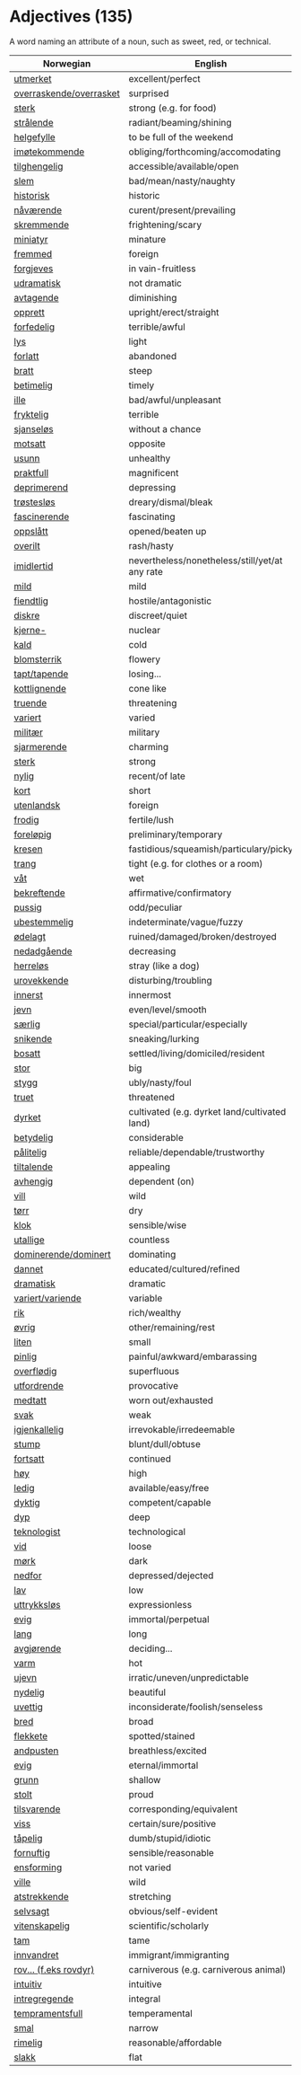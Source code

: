 # Adjectives (135)

A word naming an attribute of a noun, such as sweet, red, or technical.

| Norwegian | English |
| --- | --- |
| [utmerket](https://www.ordnett.no/search?language=no&phrase=utmerket) | excellent/perfect |
| [overraskende/overrasket](https://www.ordnett.no/search?language=no&phrase=overraskende/overrasket) | surprised |
| [sterk](https://www.ordnett.no/search?language=no&phrase=sterk) | strong (e.g. for food) |
| [strålende](https://www.ordnett.no/search?language=no&phrase=strålende) | radiant/beaming/shining |
| [helgefylle](https://www.ordnett.no/search?language=no&phrase=helgefylle) | to be full of the weekend |
| [imøtekommende](https://www.ordnett.no/search?language=no&phrase=imøtekommende) | obliging/forthcoming/accomodating |
| [tilghengelig](https://www.ordnett.no/search?language=no&phrase=tilghengelig) | accessible/available/open |
| [slem](https://www.ordnett.no/search?language=no&phrase=slem) | bad/mean/nasty/naughty |
| [historisk](https://www.ordnett.no/search?language=no&phrase=historisk) | historic |
| [nåværende](https://www.ordnett.no/search?language=no&phrase=nåværende) | curent/present/prevailing |
| [skremmende](https://www.ordnett.no/search?language=no&phrase=skremmende) | frightening/scary |
| [miniatyr](https://www.ordnett.no/search?language=no&phrase=miniatyr) | minature |
| [fremmed](https://www.ordnett.no/search?language=no&phrase=fremmed) | foreign |
| [forgjeves](https://www.ordnett.no/search?language=no&phrase=forgjeves) | in vain-fruitless |
| [udramatisk](https://www.ordnett.no/search?language=no&phrase=udramatisk) | not dramatic |
| [avtagende](https://www.ordnett.no/search?language=no&phrase=avtagende) | diminishing |
| [opprett](https://www.ordnett.no/search?language=no&phrase=opprett) | upright/erect/straight |
| [forfedelig](https://www.ordnett.no/search?language=no&phrase=forfedelig) | terrible/awful |
| [lys](https://www.ordnett.no/search?language=no&phrase=lys) | light |
| [forlatt](https://www.ordnett.no/search?language=no&phrase=forlatt) | abandoned |
| [bratt](https://www.ordnett.no/search?language=no&phrase=bratt) | steep |
| [betimelig](https://www.ordnett.no/search?language=no&phrase=betimelig) | timely |
| [ille](https://www.ordnett.no/search?language=no&phrase=ille) | bad/awful/unpleasant |
| [fryktelig](https://www.ordnett.no/search?language=no&phrase=fryktelig) | terrible |
| [sjanseløs](https://www.ordnett.no/search?language=no&phrase=sjanseløs) | without a chance |
| [motsatt](https://www.ordnett.no/search?language=no&phrase=motsatt) | opposite |
| [usunn](https://www.ordnett.no/search?language=no&phrase=usunn) | unhealthy |
| [praktfull](https://www.ordnett.no/search?language=no&phrase=praktfull) | magnificent |
| [deprimerend](https://www.ordnett.no/search?language=no&phrase=deprimerend) | depressing |
| [trøstesløs](https://www.ordnett.no/search?language=no&phrase=trøstesløs) | dreary/dismal/bleak |
| [fascinerende](https://www.ordnett.no/search?language=no&phrase=fascinerende) | fascinating |
| [oppslått](https://www.ordnett.no/search?language=no&phrase=oppslått) | opened/beaten up |
| [overilt](https://www.ordnett.no/search?language=no&phrase=overilt) | rash/hasty |
| [imidlertid](https://www.ordnett.no/search?language=no&phrase=imidlertid) | nevertheless/nonetheless/still/yet/at any rate |
| [mild](https://www.ordnett.no/search?language=no&phrase=mild) | mild |
| [fiendtlig](https://www.ordnett.no/search?language=no&phrase=fiendtlig) | hostile/antagonistic |
| [diskre](https://www.ordnett.no/search?language=no&phrase=diskre) | discreet/quiet |
| [kjerne-](https://www.ordnett.no/search?language=no&phrase=kjerne-) | nuclear |
| [kald](https://www.ordnett.no/search?language=no&phrase=kald) | cold |
| [blomsterrik](https://www.ordnett.no/search?language=no&phrase=blomsterrik) | flowery |
| [tapt/tapende](https://www.ordnett.no/search?language=no&phrase=tapt/tapende) | losing... |
| [kottlignende](https://www.ordnett.no/search?language=no&phrase=kottlignende) | cone like |
| [truende](https://www.ordnett.no/search?language=no&phrase=truende) | threatening |
| [variert](https://www.ordnett.no/search?language=no&phrase=variert) | varied |
| [militær](https://www.ordnett.no/search?language=no&phrase=militær) | military |
| [sjarmerende](https://www.ordnett.no/search?language=no&phrase=sjarmerende) | charming |
| [sterk](https://www.ordnett.no/search?language=no&phrase=sterk) | strong |
| [nylig](https://www.ordnett.no/search?language=no&phrase=nylig) | recent/of late |
| [kort](https://www.ordnett.no/search?language=no&phrase=kort) | short |
| [utenlandsk](https://www.ordnett.no/search?language=no&phrase=utenlandsk) | foreign |
| [frodig](https://www.ordnett.no/search?language=no&phrase=frodig) | fertile/lush |
| [foreløpig](https://www.ordnett.no/search?language=no&phrase=foreløpig) | preliminary/temporary |
| [kresen](https://www.ordnett.no/search?language=no&phrase=kresen) | fastidious/squeamish/particulary/picky |
| [trang](https://www.ordnett.no/search?language=no&phrase=trang) | tight (e.g. for clothes or a room) |
| [våt](https://www.ordnett.no/search?language=no&phrase=våt) | wet |
| [bekreftende](https://www.ordnett.no/search?language=no&phrase=bekreftende) | affirmative/confirmatory |
| [pussig](https://www.ordnett.no/search?language=no&phrase=pussig) | odd/peculiar |
| [ubestemmelig](https://www.ordnett.no/search?language=no&phrase=ubestemmelig) | indeterminate/vague/fuzzy |
| [ødelagt](https://www.ordnett.no/search?language=no&phrase=ødelagt) | ruined/damaged/broken/destroyed |
| [nedadgående](https://www.ordnett.no/search?language=no&phrase=nedadgående) | decreasing |
| [herreløs](https://www.ordnett.no/search?language=no&phrase=herreløs) | stray (like a dog) |
| [urovekkende](https://www.ordnett.no/search?language=no&phrase=urovekkende) | disturbing/troubling |
| [innerst](https://www.ordnett.no/search?language=no&phrase=innerst) | innermost |
| [jevn](https://www.ordnett.no/search?language=no&phrase=jevn) | even/level/smooth |
| [særlig](https://www.ordnett.no/search?language=no&phrase=særlig) | special/particular/especially |
| [snikende](https://www.ordnett.no/search?language=no&phrase=snikende) | sneaking/lurking |
| [bosatt](https://www.ordnett.no/search?language=no&phrase=bosatt) | settled/living/domiciled/resident |
| [stor](https://www.ordnett.no/search?language=no&phrase=stor) | big |
| [stygg](https://www.ordnett.no/search?language=no&phrase=stygg) | ubly/nasty/foul |
| [truet](https://www.ordnett.no/search?language=no&phrase=truet) | threatened |
| [dyrket](https://www.ordnett.no/search?language=no&phrase=dyrket) | cultivated (e.g. dyrket land/cultivated land) |
| [betydelig](https://www.ordnett.no/search?language=no&phrase=betydelig) | considerable |
| [pålitelig](https://www.ordnett.no/search?language=no&phrase=pålitelig) | reliable/dependable/trustworthy |
| [tiltalende](https://www.ordnett.no/search?language=no&phrase=tiltalende) | appealing |
| [avhengig](https://www.ordnett.no/search?language=no&phrase=avhengig) | dependent (on) |
| [vill](https://www.ordnett.no/search?language=no&phrase=vill) | wild |
| [tørr](https://www.ordnett.no/search?language=no&phrase=tørr) | dry |
| [klok](https://www.ordnett.no/search?language=no&phrase=klok) | sensible/wise |
| [utallige](https://www.ordnett.no/search?language=no&phrase=utallige) | countless |
| [dominerende/dominert](https://www.ordnett.no/search?language=no&phrase=dominerende/dominert) | dominating |
| [dannet](https://www.ordnett.no/search?language=no&phrase=dannet) | educated/cultured/refined |
| [dramatisk](https://www.ordnett.no/search?language=no&phrase=dramatisk) | dramatic |
| [variert/variende](https://www.ordnett.no/search?language=no&phrase=variert/variende) | variable |
| [rik](https://www.ordnett.no/search?language=no&phrase=rik) | rich/wealthy |
| [øvrig](https://www.ordnett.no/search?language=no&phrase=øvrig) | other/remaining/rest |
| [liten](https://www.ordnett.no/search?language=no&phrase=liten) | small |
| [pinlig](https://www.ordnett.no/search?language=no&phrase=pinlig) | painful/awkward/embarassing |
| [overflødig](https://www.ordnett.no/search?language=no&phrase=overflødig) | superfluous |
| [utfordrende](https://www.ordnett.no/search?language=no&phrase=utfordrende) | provocative |
| [medtatt](https://www.ordnett.no/search?language=no&phrase=medtatt) | worn out/exhausted |
| [svak](https://www.ordnett.no/search?language=no&phrase=svak) | weak |
| [igjenkallelig](https://www.ordnett.no/search?language=no&phrase=igjenkallelig) | irrevokable/irredeemable |
| [stump](https://www.ordnett.no/search?language=no&phrase=stump) | blunt/dull/obtuse |
| [fortsatt](https://www.ordnett.no/search?language=no&phrase=fortsatt) | continued |
| [høy](https://www.ordnett.no/search?language=no&phrase=høy) | high |
| [ledig](https://www.ordnett.no/search?language=no&phrase=ledig) | available/easy/free |
| [dyktig](https://www.ordnett.no/search?language=no&phrase=dyktig) | competent/capable |
| [dyp](https://www.ordnett.no/search?language=no&phrase=dyp) | deep |
| [teknologist](https://www.ordnett.no/search?language=no&phrase=teknologist) | technological |
| [vid](https://www.ordnett.no/search?language=no&phrase=vid) | loose |
| [mørk](https://www.ordnett.no/search?language=no&phrase=mørk) | dark |
| [nedfor](https://www.ordnett.no/search?language=no&phrase=nedfor) | depressed/dejected |
| [lav](https://www.ordnett.no/search?language=no&phrase=lav) | low |
| [uttrykksløs](https://www.ordnett.no/search?language=no&phrase=uttrykksløs) | expressionless |
| [evig](https://www.ordnett.no/search?language=no&phrase=evig) | immortal/perpetual |
| [lang](https://www.ordnett.no/search?language=no&phrase=lang) | long |
| [avgjørende](https://www.ordnett.no/search?language=no&phrase=avgjørende) | deciding... |
| [varm](https://www.ordnett.no/search?language=no&phrase=varm) | hot |
| [ujevn](https://www.ordnett.no/search?language=no&phrase=ujevn) | irratic/uneven/unpredictable |
| [nydelig](https://www.ordnett.no/search?language=no&phrase=nydelig) | beautiful |
| [uvettig](https://www.ordnett.no/search?language=no&phrase=uvettig) | inconsiderate/foolish/senseless |
| [bred](https://www.ordnett.no/search?language=no&phrase=bred) | broad |
| [flekkete](https://www.ordnett.no/search?language=no&phrase=flekkete) | spotted/stained |
| [andpusten](https://www.ordnett.no/search?language=no&phrase=andpusten) | breathless/excited |
| [evig](https://www.ordnett.no/search?language=no&phrase=evig) | eternal/immortal |
| [grunn](https://www.ordnett.no/search?language=no&phrase=grunn) | shallow |
| [stolt](https://www.ordnett.no/search?language=no&phrase=stolt) | proud |
| [tilsvarende](https://www.ordnett.no/search?language=no&phrase=tilsvarende) | corresponding/equivalent |
| [viss](https://www.ordnett.no/search?language=no&phrase=viss) | certain/sure/positive |
| [tåpelig](https://www.ordnett.no/search?language=no&phrase=tåpelig) | dumb/stupid/idiotic |
| [fornuftig](https://www.ordnett.no/search?language=no&phrase=fornuftig) | sensible/reasonable |
| [ensforming](https://www.ordnett.no/search?language=no&phrase=ensforming) | not varied |
| [ville](https://www.ordnett.no/search?language=no&phrase=ville) | wild |
| [atstrekkende](https://www.ordnett.no/search?language=no&phrase=atstrekkende) | stretching |
| [selvsagt](https://www.ordnett.no/search?language=no&phrase=selvsagt) | obvious/self-evident |
| [vitenskapelig](https://www.ordnett.no/search?language=no&phrase=vitenskapelig) | scientific/scholarly |
| [tam](https://www.ordnett.no/search?language=no&phrase=tam) | tame |
| [innvandret](https://www.ordnett.no/search?language=no&phrase=innvandret) | immigrant/immigranting |
| [rov... (f.eks rovdyr)](https://www.ordnett.no/search?language=no&phrase=rov...%20(f.eks%20rovdyr)) | carniverous (e.g. carniverous animal) |
| [intuitiv](https://www.ordnett.no/search?language=no&phrase=intuitiv) | intuitive |
| [intregregende](https://www.ordnett.no/search?language=no&phrase=intregregende) | integral |
| [tempramentsfull](https://www.ordnett.no/search?language=no&phrase=tempramentsfull) | temperamental |
| [smal](https://www.ordnett.no/search?language=no&phrase=smal) | narrow |
| [rimelig](https://www.ordnett.no/search?language=no&phrase=rimelig) | reasonable/affordable |
| [slakk](https://www.ordnett.no/search?language=no&phrase=slakk) | flat |

